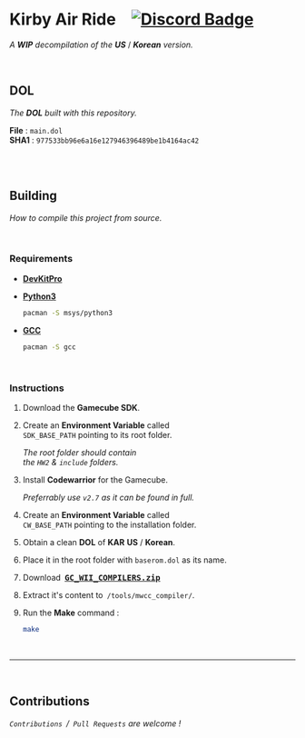 
# Kirby Air Ride   [![Discord Badge]][Discord]

*A* ***WIP*** *decompilation of the* ***US*** / ***Korean*** *version.*

<br>

## DOL

*The* ***DOL*** *built with this repository.*

**File** : `main.dol` <br>
**SHA1** : `977533bb96e6a16e127946396489be1b4164ac42`

<br>
<br>

## Building

*How to compile this project from source.*

<br>

### Requirements

- **[DevKitPro]**

- **[Python3]**

    ```sh
    pacman -S msys/python3
    ```

- **[GCC]**

    ```sh
    pacman -S gcc
    ```

<br>

### Instructions

1. Download the **Gamecube SDK**.

2. Create an **Environment Variable** called  <br>
   `SDK_BASE_PATH` pointing to its root folder.

   *The root folder should contain* <br>
   *the `HW2` & `include` folders.*

3. Install **Codewarrior** for the Gamecube.

    *Preferrably use `v2.7` as it can be found in full.*

4. Create an **Environment Variable** called <br>
   `CW_BASE_PATH` pointing to the installation folder.

5. Obtain a clean **DOL** of **KAR** **US** / **Korean**.

6. Place it in the root folder with `baserom.dol` as its name.

7. Download <kbd>**[GC_WII_COMPILERS.zip][GC]**</kbd>

8. Extract it's content to `/tools/mwcc_compiler/`.

9. Run the **Make** command :

    ```sh
    make
    ```

<br>

---

<br>

## Contributions

*`Contributions` / `Pull Requests` are welcome !*


<!----------------------------------------------------------------------------->

[DevKitPro]: https://devkitpro.org/wiki/Getting_Started
[Python3]: https://www.python.org/
[GCC]: https://gcc.gnu.org/
[GC]: https://cdn.discordapp.com/attachments/727918646525165659/917185027656286218/GC_WII_COMPILERS.zip

[Discord]: https://discord.gg/hKx3FJJgrV


<!----------------------------------[ Badges ]---------------------------------->

[Discord Badge]: https://img.shields.io/badge/Discord-7289DA?style=for-the-badge&logo=discord&logoColor=white

<!--
Enable 'Discord Server Widgets' to use 
this alternate badge with user count.

[Discord Badge]: https://img.shields.io/discord/727908905392275526.svg?style=for-the-badge&label=&logo=Discord&logoColor=white&color=4f59c8&labelColor=7289DA
-->
